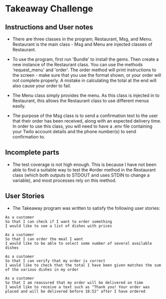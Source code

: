 Takeaway Challenge
==================

Instructions and User notes
-------

* There are three classes in the program; Restaurant, Msg, and Menu. Restaurant is the main class - Msg and Menu are injected classes of Restaurant.

* To use the program, first run 'Bundle' to install the gems. Then create a new instance of the Restaurant class. You can use the methods 'request_menu' and 'order'. The order method will print instructions to the screen - make sure that you use the format shown, or your order will not complete properly. A mistake in calculating the total at the end will also cause your order to fail.

* The Menu class simply provides the menu. As this class is injected in to Restaurant, this allows the Restaurant class to use different menus easily.

* The purpose of the Msg class is to send a confirmation text to the user that their order has been received, along with an expected delivery time. In order to use this class, you will need to have a .env file containing your Twilo account details and the phone number(s) to send confirmation to.


Incomplete parts
-----
* The test coverage is not high enough. This is because I have not been able to find a suitable way to test the #order method in the Restaurant class (which both outputs to STDOUT and uses STDIN to change a variable), and most processes rely on this method.

User Stories
-----

* The Takeaway program was written to satisfy the following user stories:

```
As a customer
So that I can check if I want to order something
I would like to see a list of dishes with prices

As a customer
So that I can order the meal I want
I would like to be able to select some number of several available dishes

As a customer
So that I can verify that my order is correct
I would like to check that the total I have been given matches the sum of the various dishes in my order

As a customer
So that I am reassured that my order will be delivered on time
I would like to receive a text such as "Thank you! Your order was placed and will be delivered before 18:52" after I have ordered
```
